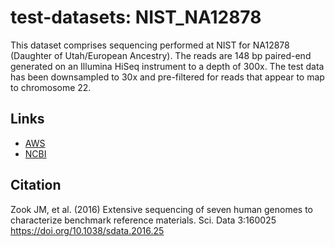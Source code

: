 # test-datasets: NIST_NA12878

This dataset comprises sequencing performed at NIST for NA12878 (Daughter of Utah/European Ancestry). The reads are 148 bp paired-end generated on an Illumina HiSeq instrument to a depth of 300x. The test data has been downsampled to 30x and pre-filtered for reads that appear to map to chromosome 22.

## Links

* [AWS](https://s3.console.aws.amazon.com/s3/buckets/giab/data/NA12878/NIST_NA12878_HG001_HiSeq_300x/)
* [NCBI](https://ftp-trace.ncbi.nlm.nih.gov/giab/ftp/data/NA12878/NIST_NA12878_HG001_HiSeq_300x/)

## Citation

Zook JM, et al. (2016) Extensive sequencing of seven human genomes to characterize benchmark reference materials. Sci. Data 3:160025 https://doi.org/10.1038/sdata.2016.25
